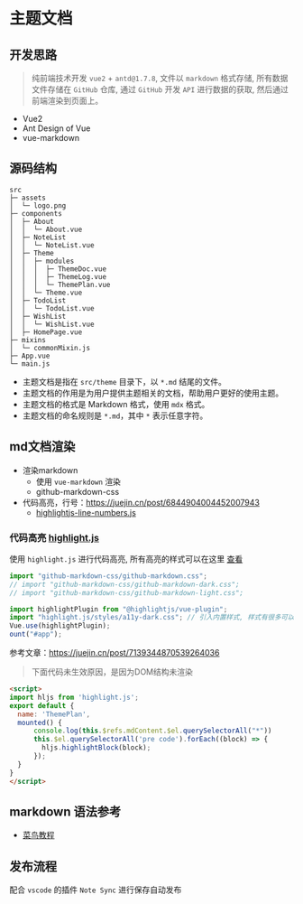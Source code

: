 # 主题文档


## 开发思路

> 纯前端技术开发 `vue2` + `antd@1.7.8`, 文件以 `markdown` 格式存储, 所有数据文件存储在 `GitHub` 仓库, 通过 `GitHub` 开发 `API` 进行数据的获取, 然后通过前端渲染到页面上。

- Vue2
- Ant Design of Vue
- vue-markdown

## 源码结构

```shell
src                        
├─ assets                  
│  └─ logo.png             
├─ components              
│  ├─ About                
│  │  └─ About.vue         
│  ├─ NoteList             
│  │  └─ NoteList.vue      
│  ├─ Theme                
│  │  ├─ modules           
│  │  │  ├─ ThemeDoc.vue   
│  │  │  ├─ ThemeLog.vue   
│  │  │  └─ ThemePlan.vue  
│  │  └─ Theme.vue         
│  ├─ TodoList             
│  │  └─ TodoList.vue      
│  ├─ WishList             
│  │  └─ WishList.vue      
│  ├─ HomePage.vue       
├─ mixins                  
│  └─ commonMixin.js       
├─ App.vue                 
└─ main.js                 
```


- 主题文档是指在 `src/theme` 目录下，以 `*.md` 结尾的文件。
- 主题文档的作用是为用户提供主题相关的文档，帮助用户更好的使用主题。
- 主题文档的格式是 Markdown 格式，使用 `mdx` 格式。
- 主题文档的命名规则是 `*.md`，其中 `*` 表示任意字符。



## md文档渲染


- 渲染markdown
  - 使用 `vue-markdown` 渲染
  - github-markdown-css
- 代码高亮，行号：https://juejin.cn/post/6844904004452007943
  - [highlightjs-line-numbers.js](https://www.npmjs.com/package/highlightjs-line-numbers.js)


### 代码高亮 [highlight.js](https://github.com/highlightjs/highlight.js)

使用 `highlight.js` 进行代码高亮, 所有高亮的样式可以在这里 [查看](https://highlightjs.org/demo)

```js
import "github-markdown-css/github-markdown.css";
// import "github-markdown-css/github-markdown-dark.css";
// import "github-markdown-css/github-markdown-light.css";

import highlightPlugin from "@highlightjs/vue-plugin";
import "highlight.js/styles/a11y-dark.css"; // 引入内置样式, 样式有很多可以在npm里面看
Vue.use(highlightPlugin);
ount("#app");

```

参考文章：https://juejin.cn/post/7139344870539264036




> 下面代码未生效原因，是因为DOM结构未渲染

```html
<script>
import hljs from 'highlight.js';
export default {
  name: 'ThemePlan',
  mounted() {
      console.log(this.$refs.mdContent.$el.querySelectorAll("*"))
      this.$el.querySelectorAll('pre code').forEach((block) => {
        hljs.highlightBlock(block);
      });
  }
}
</script>
```


## markdown 语法参考

- [菜鸟教程](https://www.runoob.com/markdown/md-tutorial.html)


## 发布流程

配合 `vscode` 的插件 `Note Sync` 进行保存自动发布